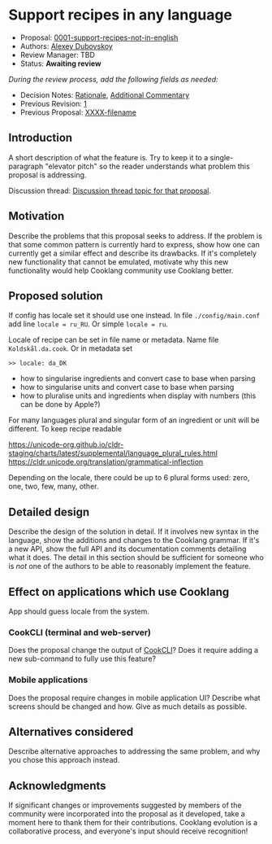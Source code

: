 # Support recipes in any language

* Proposal: [0001-support-recipes-not-in-english](0001-support-recipes-not-in-english.md)
* Authors: [Alexey Dubovskoy](https://github.com/dubadub)
* Review Manager: TBD
* Status: **Awaiting review**

*During the review process, add the following fields as needed:*

* Decision Notes: [Rationale](https://github.com/cooklang/spec/discussions), [Additional Commentary](https://github.com/cooklang/spec/discussions)
* Previous Revision: [1](https://github.com/cooklang/spec/blob/...commit-ID.../proposals/NNNN-filename.md)
* Previous Proposal: [XXXX-filename](XXXX-filename.md)

## Introduction

A short description of what the feature is. Try to keep it to a
single-paragraph "elevator pitch" so the reader understands what
problem this proposal is addressing.

Discussion thread: [Discussion thread topic for that proposal](https://github.com/cooklang/spec/discussions).

## Motivation

Describe the problems that this proposal seeks to address. If the
problem is that some common pattern is currently hard to express, show
how one can currently get a similar effect and describe its
drawbacks. If it's completely new functionality that cannot be
emulated, motivate why this new functionality would help Cooklang community
use Cooklang better.

## Proposed solution

If config has locale set it should use one instead. In file `./config/main.conf` add line `locale = ru_RU`. Or simple `locale = ru`.

Locale of recipe can be set in file name or metadata. Name file `Koldskål.da.cook`. Or in metadata set

```
>> locale: da_DK
```

- how to singularise ingredients and convert case to base when parsing
- how to singularise units and convert case to base when parsing
- how to pluralise units and ingredients when display with numbers (this can be done by Apple?)

For many languages plural and singular form of an ingredient or unit will be different. To keep recipe readable

https://unicode-org.github.io/cldr-staging/charts/latest/supplemental/language_plural_rules.html
https://cldr.unicode.org/translation/grammatical-inflection

Depending on the locale, there could be up to 6 plural forms used: zero, one, two, few, many, other.

## Detailed design

Describe the design of the solution in detail. If it involves new
syntax in the language, show the additions and changes to the Cooklang
grammar. If it's a new API, show the full API and its documentation
comments detailing what it does. The detail in this section should be
sufficient for someone who is *not* one of the authors to be able to
reasonably implement the feature.

## Effect on applications which use Cooklang

App should guess locale from the system.

### CookCLI (terminal and web-server)

Does the proposal change the output of
[CookCLI](https://github.com/cooklang/CookCLI)? Does it require adding
a new sub-command to fully use this feature?

### Mobile applications

Does the proposal require changes in mobile application UI? Describe
what screens should be changed and how. Give as much details as
possible.

## Alternatives considered

Describe alternative approaches to addressing the same problem, and
why you chose this approach instead.

## Acknowledgments

If significant changes or improvements suggested by members of the 
community were incorporated into the proposal as it developed, take a
moment here to thank them for their contributions. Cooklang evolution is a
collaborative process, and everyone's input should receive recognition!
